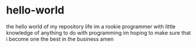 # hello-world
the hello world of my repository life
im a rookie programmer with little knowledge of anything to do with programming
im hoping to make sure that i become one the best in the business
amen
